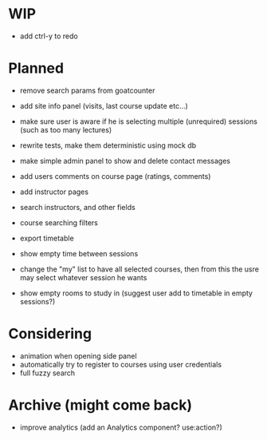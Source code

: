 # WIP

- add ctrl-y to redo

# Planned

- remove search params from goatcounter
- add site info panel (visits, last course update etc...)

- make sure user is aware if he is selecting multiple (unrequired) sessions (such as too many lectures)

- rewrite tests, make them deterministic using mock db
- make simple admin panel to show and delete contact messages

- add users comments on course page (ratings, comments)
- add instructor pages

- search instructors, and other fields
- course searching filters
- export timetable

- show empty time between sessions
- change the "my" list to have all selected courses, then from this the usre may select whatever session he wants

- show empty rooms to study in (suggest user add to timetable in empty sessions?)

# Considering

- animation when opening side panel
- automatically try to register to courses using user credentials
- full fuzzy search

# Archive (might come back)

- improve analytics (add an Analytics component? use:action?)
